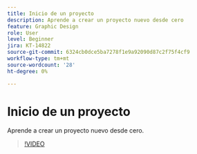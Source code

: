 ```yaml
---
title: Inicio de un proyecto
description: Aprende a crear un proyecto nuevo desde cero
feature: Graphic Design
role: User
level: Beginner
jira: KT-14822
source-git-commit: 6324cb0dce5ba7278f1e9a92090d87c2f75f4cf9
workflow-type: tm+mt
source-wordcount: '28'
ht-degree: 0%

---
```


# Inicio de un proyecto

Aprende a crear un proyecto nuevo desde cero.

>[!VIDEO](https://video.tv.adobe.com/v/3426931?quality=12&learn=on&hidetitle=true)
